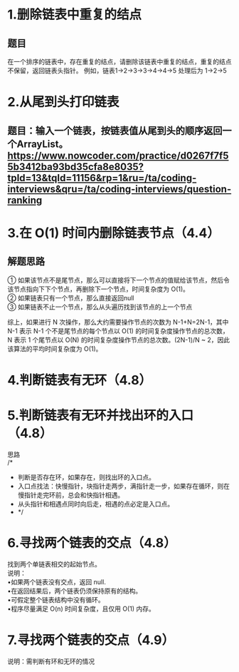 # 1.删除链表中重复的结点
## 题目
在一个排序的链表中，存在重复的结点，请删除该链表中重复的结点，重复的结点不保留，返回链表头指针。 例如，链表1->2->3->3->4->4->5 处理后为 1->2->5

# 2.从尾到头打印链表
## 题目：输入一个链表，按链表值从尾到头的顺序返回一个ArrayList。https://www.nowcoder.com/practice/d0267f7f55b3412ba93bd35cfa8e8035?tpId=13&tqId=11156&rp=1&ru=/ta/coding-interviews&qru=/ta/coding-interviews/question-ranking

# 3.在 O(1) 时间内删除链表节点（4.4）
## 解题思路  
  ① 如果该节点不是尾节点，那么可以直接将下一个节点的值赋给该节点，然后令该节点指向下下个节点，再删除下一个节点，时间复杂度为 O(1)。  
  ② 如果链表只有一个节点，那么直接返回null  
  ③ 如果链表不止一个节点，那么从头遍历找到该节点的上一个节点  
 
 综上，如果进行 N 次操作，那么大约需要操作节点的次数为 N-1+N=2N-1，其中 N-1 表示 N-1 个不是尾节点的每个节点以 O(1) 的时间复杂度操作节点的总次数，N 表示 1 个尾节点以 O(N) 的时间复杂度操作节点的总次数。(2N-1)/N ~ 2，因此该算法的平均时间复杂度为 O(1)。
 
 # 4.判断链表有无环（4.8）
 
 # 5.判断链表有无环并找出环的入口（4.8）
 思路  
  /*
 * 判断是否存在环，如果存在，则找出环的入口点。  
 * 入口点找法：快慢指针，块指针走两步，满指针走一步，如果存在循环，则在慢指针走完环前，总会和快指针相遇。  
 * 从头指针和相遇点同时向后走，相遇的点必定是入口点。  
 * */
 
# 6.寻找两个链表的交点（4.8）
  找到两个单链表相交的起始节点。  
  说明：  
 •如果两个链表没有交点，返回 null.  
 •在返回结果后，两个链表仍须保持原有的结构。  
 •可假定整个链表结构中没有循环。  
 •程序尽量满足 O(n) 时间复杂度，且仅用 O(1) 内存。  
 # 7.寻找两个链表的交点（4.9）
   说明：需判断有环和无环的情况  
 
